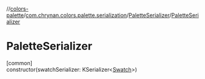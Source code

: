 //[colors-palette](../../../index.md)/[com.chrynan.colors.palette.serialization](../index.md)/[PaletteSerializer](index.md)/[PaletteSerializer](-palette-serializer.md)

# PaletteSerializer

[common]\
constructor(swatchSerializer: KSerializer&lt;[Swatch](../../com.chrynan.colors.palette/-swatch/index.md)&gt;)
